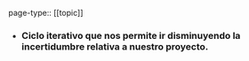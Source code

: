 page-type:: [[topic]]
- ### Ciclo iterativo que nos permite ir disminuyendo la incertidumbre relativa a nuestro proyecto.



